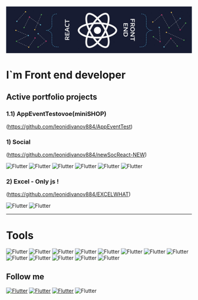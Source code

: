 ![Header](https://github.com/leonidivanov884/leonidivanov884/blob/main/assets/1626025100860.jpg)

# I`m Front end developer

## Active portfolio projects

### 1.1) AppEventTestovoe(miniSHOP)
(https://github.com/leonidivanov884/AppEventTest)

### 1) Social 
(https://github.com/leonidivanov884/newSocReact-NEW)

![Flutter](https://img.shields.io/badge/JavaScript-171C32?style=for-the-badge&logo=javascript)
![Flutter](https://img.shields.io/badge/React-171C32?style=for-the-badge&logo=react)
![Flutter](https://img.shields.io/badge/TypeScript-171C32?style=for-the-badge&logo=typescript)
![Flutter](https://img.shields.io/badge/Redux-171C32?style=for-the-badge&logo=Redux)
![Flutter](https://img.shields.io/badge/Redux/ToolKit-171C32?style=for-the-badge&logo=redux)
![Flutter](https://img.shields.io/badge/sass/scss-171C32?style=for-the-badge&logo=sass)

### 2) Excel - Only js !
(https://github.com/leonidivanov884/EXCELWHAT)

![Flutter](https://img.shields.io/badge/JavaScript-171C32?style=for-the-badge&logo=javascript)
![Flutter](https://img.shields.io/badge/sass/scss-171C32?style=for-the-badge&logo=sass)

___
# Tools
![Flutter](https://img.shields.io/badge/JavaScript-171C32?style=for-the-badge&logo=javascript)
![Flutter](https://img.shields.io/badge/React-171C32?style=for-the-badge&logo=react)
![Flutter](https://img.shields.io/badge/TypeScript-171C32?style=for-the-badge&logo=typescript)
![Flutter](https://img.shields.io/badge/Redux-171C32?style=for-the-badge&logo=Redux)
![Flutter](https://img.shields.io/badge/Redux/ToolKit-171C32?style=for-the-badge&logo=redux)
![Flutter](https://img.shields.io/badge/Html-171C32?style=for-the-badge&logo=html)
![Flutter](https://img.shields.io/badge/Css-171C32?style=for-the-badge&logo=css)
![Flutter](https://img.shields.io/badge/sass/scss-171C32?style=for-the-badge&logo=sass)
![Flutter](https://img.shields.io/badge/gulp-171C32?style=for-the-badge&logo=gulp)
![Flutter](https://img.shields.io/badge/JQuery-171C32?style=for-the-badge&logo=jquery)
![Flutter](https://img.shields.io/badge/php-171C32?style=for-the-badge&logo=php)
![Flutter](https://img.shields.io/badge/wordpress-171C32?style=for-the-badge&logo=wordpress)
![Flutter](https://img.shields.io/badge/...-171C32?style=for-the-badge)

## Follow me

[![Flutter](https://img.shields.io/badge/VKONTAKTE-171C32?style=for-the-badge&logo=vk)](https://vk.com/wtfisitt)
[![Flutter](https://img.shields.io/badge/Telegram-171C32?style=for-the-badge&logo=telegram)](https://tlgg.ru/leonidivanov_web)
[![Flutter](https://img.shields.io/badge/Whatsapp-171C32?style=for-the-badge&logo=whatsapp)](https://wa.me/+79120381324)
![Flutter](https://img.shields.io/badge/79120381324-171C32?style=for-the-badge&logo=whatsapp)
